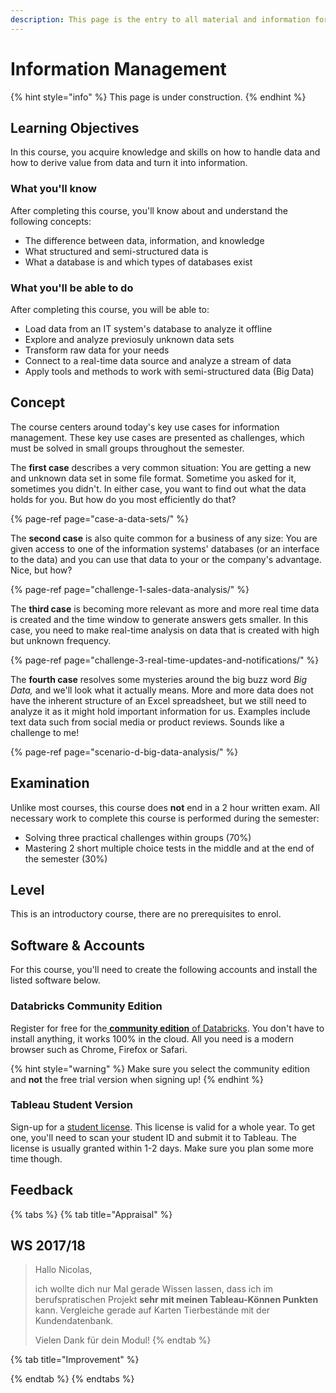 ```yaml
---
description: This page is the entry to all material and information for the course.
---
```


# Information Management

{% hint style="info" %}
This page is under construction.
{% endhint %}

## Learning Objectives

In this course, you acquire knowledge and skills on how to handle data and how to derive value from data and turn it into information. 

### What you'll know

After completing this course, you'll know about and understand the following concepts:

* The difference between data, information, and knowledge
* What structured and semi-structured data is
* What a database is and which types of databases exist

### What you'll be able to do

After completing this course, you will be able to:

* Load data from an IT system's database to analyze it offline
* Explore and analyze previosuly unknown data sets
* Transform raw data for your needs
* Connect to a real-time data source and analyze a stream of data
* Apply tools and methods to work with semi-structured data \(Big Data\)

## Concept

The course centers around today's key use cases for information management. These key use cases are presented as challenges, which must be solved in small groups throughout the semester.

The **first case** describes a very common situation: You are getting a new and unknown data set in some file format. Sometime you asked for it, sometimes you didn't. In either case, you want to find out what the data holds for you. But how do you most efficiently do that?

{% page-ref page="case-a-data-sets/" %}

The **second case** is also quite common for a business of any size: You are given access to one of the information systems' databases \(or an interface to the data\) and you can use that data to your or the company's advantage. Nice, but how?

{% page-ref page="challenge-1-sales-data-analysis/" %}

The **third case** is becoming more relevant as more and more real time data is created and the time window to generate answers gets smaller. In this case, you need to make real-time analysis on data that is  created with high but unknown frequency.

{% page-ref page="challenge-3-real-time-updates-and-notifications/" %}

The **fourth case** resolves some mysteries around the big buzz word _Big Data,_ and we'll look what it actually means. More and more data does not have the inherent structure of an Excel spreadsheet, but we still need to analyze it as it might hold important information for us. Examples include text data such from social media or product reviews. Sounds like a challenge to me!

{% page-ref page="scenario-d-big-data-analysis/" %}

## Examination

Unlike most courses, this course does **not** end in a 2 hour written exam. All necessary work to complete this course is performed during the semester:

* Solving three practical challenges within groups \(70%\)
* Mastering 2 short multiple choice tests in the middle and at the end of the semester \(30%\) 

## Level

This is an introductory course, there are no prerequisites to enrol.

## Software & Accounts

For this course, you'll need to create the following accounts and install the listed software below.

### Databricks Community Edition

Register for free for the[ **community edition** of Databricks](https://community.cloud.databricks.com). You don't have to install anything, it works 100% in the cloud. All you need is a modern browser such as Chrome, Firefox or Safari.

{% hint style="warning" %}
Make sure you select the community edition and **not** the free trial version when signing up!
{% endhint %}

### Tableau Student Version

Sign-up for a [student license](https://www.tableau.com/de-de/academic/students). This license is valid for a whole year. To get one, you'll need to scan your student ID and submit it to Tableau. The license is usually granted within 1-2 days. Make sure you plan some more time though.

## Feedback

{% tabs %}
{% tab title="Appraisal" %}
## WS 2017/18

> Hallo Nicolas,
>
> ich wollte dich nur Mal gerade Wissen lassen, dass ich im berufspratischen Projekt **sehr mit meinen Tableau-Können Punkten** kann. Vergleiche gerade auf Karten Tierbestände mit der Kundendatenbank.
>
> Vielen Dank für dein Modul!
{% endtab %}

{% tab title="Improvement" %}

{% endtab %}
{% endtabs %}

